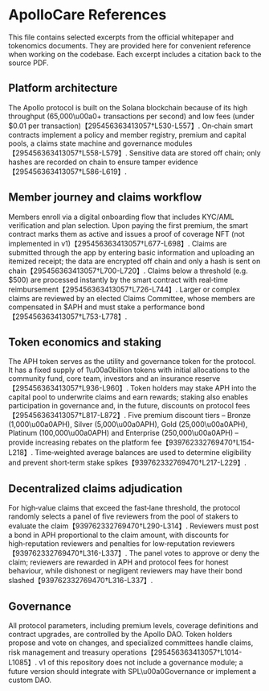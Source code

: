# ApolloCare References

This file contains selected excerpts from the official whitepaper and tokenomics documents.  They are provided here for convenient reference when working on the codebase.  Each excerpt includes a citation back to the source PDF.

## Platform architecture

The Apollo protocol is built on the Solana blockchain because of its high throughput (65,000\u00a0+ transactions per second) and low fees (under $0.01 per transaction)【295456363413057†L530-L557】.  On‑chain smart contracts implement a policy and member registry, premium and capital pools, a claims state machine and governance modules【295456363413057†L558-L579】.  Sensitive data are stored off chain; only hashes are recorded on chain to ensure tamper evidence【295456363413057†L586-L619】.

## Member journey and claims workflow

Members enroll via a digital onboarding flow that includes KYC/AML verification and plan selection.  Upon paying the first premium, the smart contract marks them as active and issues a proof of coverage NFT (not implemented in v1)【295456363413057†L677-L698】.  Claims are submitted through the app by entering basic information and uploading an itemized receipt; the data are encrypted off chain and only a hash is sent on chain【295456363413057†L700-L720】.  Claims below a threshold (e.g. \$500) are processed instantly by the smart contract with real‑time reimbursement【295456363413057†L726-L744】.  Larger or complex claims are reviewed by an elected Claims Committee, whose members are compensated in $APH and must stake a performance bond【295456363413057†L753-L778】.

## Token economics and staking

The APH token serves as the utility and governance token for the protocol.  It has a fixed supply of 1\u00a0billion tokens with initial allocations to the community fund, core team, investors and an insurance reserve【295456363413057†L936-L960】.  Token holders may stake APH into the capital pool to underwrite claims and earn rewards; staking also enables participation in governance and, in the future, discounts on protocol fees【295456363413057†L817-L872】.  Five premium discount tiers – Bronze (1,000\u00a0APH), Silver (5,000\u00a0APH), Gold (25,000\u00a0APH), Platinum (100,000\u00a0APH) and Enterprise (250,000\u00a0APH) – provide increasing rebates on the platform fee【939762332769470†L154-L218】.  Time‑weighted average balances are used to determine eligibility and prevent short‑term stake spikes【939762332769470†L217-L229】.

## Decentralized claims adjudication

For high‑value claims that exceed the fast‑lane threshold, the protocol randomly selects a panel of five reviewers from the pool of stakers to evaluate the claim【939762332769470†L290-L314】.  Reviewers must post a bond in APH proportional to the claim amount, with discounts for high‑reputation reviewers and penalties for low‑reputation reviewers【939762332769470†L316-L337】.  The panel votes to approve or deny the claim; reviewers are rewarded in APH and protocol fees for honest behaviour, while dishonest or negligent reviewers may have their bond slashed【939762332769470†L316-L337】.

## Governance

All protocol parameters, including premium levels, coverage definitions and contract upgrades, are controlled by the Apollo DAO.  Token holders propose and vote on changes, and specialized committees handle claims, risk management and treasury operations【295456363413057†L1014-L1085】.  v1 of this repository does not include a governance module; a future version should integrate with SPL\u00a0Governance or implement a custom DAO.
